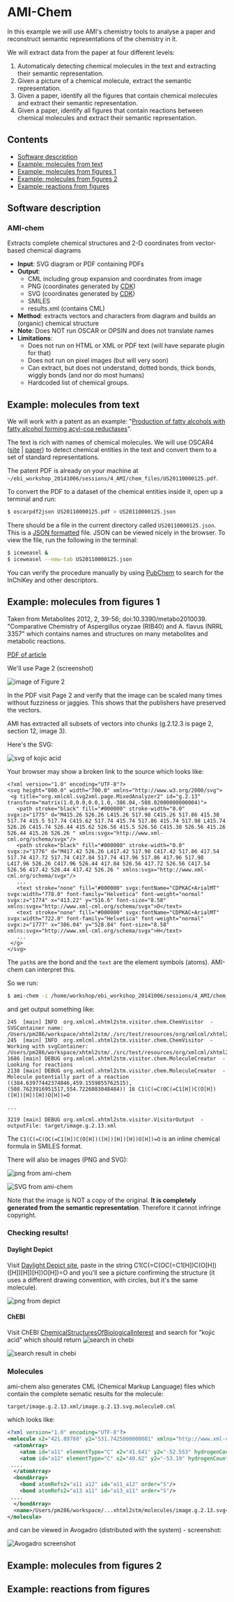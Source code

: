 # AMI-Chem

In this example we will use AMI's chemistry tools to analyse a paper and reconstruct semantic representations of the chemistry in it.

We will extract data from the paper at four different levels:

1. Automaticaly detecting chemical molecules in the text and extracting their semantic representation.
2. Given a picture of a chemical molecule, extract the semantic representation.
3. Given a paper, identify all the figures that contain chemical molecules and extract their semantic representation.
4. Given a paper, identify all figures that contain reactions between chemical molecules and extract their semantic representation.

## Contents

- [Software description](#software-description)
- [Example: molecules from text](#example-molecules-from-text)
- [Example: molecules from figures 1](#example-molecules-from-figures-1)
- [Example: molecules from figures 2](#example-molecules-from-figures-2)
- [Example: reactions from figures](#example-reactions-from-figures)

## Software description

### AMI-chem

Extracts complete chemical structures and 2-D coordinates from vector-based chemical diagrams

* **Input**: SVG diagram or PDF containing PDFs
* **Output**: 
  - CML including group expansion and coordinates from image
  - PNG (coordinates generated by [CDK](http://sourceforge.net/projects/cdk/))
  - SVG (coordinates generated by [CDK](http://sourceforge.net/projects/cdk/))
  - SMILES 
  - results.xml (contains CML)
* **Method**: extracts vectors and characters from diagram and builds an (organic) chemical structure
* **Note**: Does NOT run OSCAR or OPSIN and does not translate names
* **Limitations**:
  - Does not run on HTML or XML or PDF text (will have separate plugin for that)
  - Does not run on pixel images (but will very soon)
  - Can extract, but does not understand, dotted bonds, thick bonds, wiggly bonds (and nor do most humans)
  - Hardcoded list of chemical groups.

## Example: molecules from text

We will work with a patent as an example: "[Production of fatty alcohols with fatty alcohol forming acyl-coa reductases](http://www.google.com/patents/US20110000125)".

The text is rich with names of chemical molecules. We will use OSCAR4 ([site](https://bitbucket.org/wwmm/oscar4/wiki/Home) | [paper](http://www.ncbi.nlm.nih.gov/pmc/articles/PMC3205045/)) to detect chemical entities in the text and convert them to a set of standard representations.

The patent PDF is already on your machine at `~/ebi_workshop_20141006/sessions/4_AMI/chem_files/US20110000125.pdf`.

To convert the PDF to a dataset of the chemical entities inside it, open up a terminal and run:

```bash
$ oscarpdf2json US20110000125.pdf > US20110000125.json
```

There should be a file in the current directory called `US20110000125.json`. This is a [JSON formatted](http://en.wikipedia.org/wiki/JSON) file. JSON can be viewed nicely in the browser. To view the file, run the following in the terminal:

```bash
$ iceweasel &
$ iceweasel --new-tab US20110000125.json
```

You can verify the procedure manually by using [PubChem](https://pubchem.ncbi.nlm.nih.gov/) to search for the InChiKey and other descriptors.

## Example: molecules from figures 1

Taken from Metabolites 2012, 2, 39-56; doi:10.3390/metabo2010039. "Comparative Chemistry of Aspergillus oryzae (RIB40) and
A. flavus (NRRL 3357" which contains names and structures on many metabolites and metabolic reactions.

[PDF of article](https://raw.githubusercontent.com/ContentMine/ebi_workshop_20141006/master/sessions/4_AMI/chem_files/metabolites-02-00039.pdf) 

We'll use Page 2 (screenshot)

![image of Figure 2](https://raw.githubusercontent.com/ContentMine/ebi_workshop_20141006/master/sessions/4_AMI/chem_files/metabo2010039.png)

In the PDF visit Page 2 and verify that the image can be scaled many times without fuzziness or jaggies. This shows that the publishers have preserved the vectors.

AMI has extracted all subsets of vectors into chunks (g.2.12.3 is page 2, section 12, image 3).

Here's the SVG:

![svg of kojic acid](https://rawgithub.com/ContentMine/ebi_workshop_20141006/master/sessions/4_AMI/chem_files/image.g.2.13.svg)

Your browser may show a broken link to the source which looks like:

```
<?xml version="1.0" encoding="UTF-8"?>
<svg height="800.0" width="700.0" xmlns="http://www.w3.org/2000/svg">
 <g title="org.xmlcml.svg2xml.page.MixedAnalyzer2" id="g.2.13" transform="matrix(1.0,0.0,0.0,1.0,-386.04,-508.02000000000004)">
   <path stroke="black" fill="#000000" stroke-width="0.0" svgx:z="1775" d="M415.26 526.26 L415.26 517.98 C415.26 517.86 415.38 517.74 415.5 517.74 C415.62 517.74 415.74 517.86 415.74 517.98 L415.74 526.26 C415.74 526.44 415.62 526.56 415.5 526.56 C415.38 526.56 415.26 526.44 415.26 526.26 " xmlns:svgx="http://www.xml-cml.org/schema/svgx"/>
   <path stroke="black" fill="#000000" stroke-width="0.0" svgx:z="1776" d="M417.42 526.26 L417.42 517.98 C417.42 517.86 417.54 517.74 417.72 517.74 C417.84 517.74 417.96 517.86 417.96 517.98 L417.96 526.26 C417.96 526.44 417.84 526.56 417.72 526.56 C417.54 526.56 417.42 526.44 417.42 526.26 " xmlns:svgx="http://www.xml-cml.org/schema/svgx"/>
   ...
   <text stroke="none" fill="#000000" svgx:fontName="CDPKAC+ArialMT" svgx:width="778.0" font-family="Helvetica" font-weight="normal" svgx:z="1774" x="413.22" y="516.6" font-size="8.58" xmlns:svgx="http://www.xml-cml.org/schema/svgx">O</text>
   <text stroke="none" fill="#000000" svgx:fontName="CDPKAC+ArialMT" svgx:width="722.0" font-family="Helvetica" font-weight="normal" svgx:z="1777" x="386.04" y="528.84" font-size="8.58" xmlns:svgx="http://www.xml-cml.org/schema/svgx">H</text>
   ...
 </g>
</svg>
```
The `path`s are the bond and the `text` are the element symbols (atoms). AMI-chem can interpret this.

So we run:

```bash
$ ami-chem -i /home/workshop/ebi_workshop_20141006/sessions/4_AMI/chem_files/image.g.2.13.svg
```

and get output something like:

```
245  [main] INFO  org.xmlcml.xhtml2stm.visitor.chem.ChemVisitor  - SVGContainer name: /Users/pm286/workspace/xhtml2stm/./src/test/resources/org/xmlcml/xhtml2stm/molecules/image.g.2.13.svg
245  [main] INFO  org.xmlcml.xhtml2stm.visitor.chem.ChemVisitor  - Working with svgContainer: /Users/pm286/workspace/xhtml2stm/./src/test/resources/org/xmlcml/xhtml2stm/molecules/image.g.2.13.svg
1686 [main] DEBUG org.xmlcml.xhtml2stm.visitor.chem.MoleculeCreator  - Looking for reactions
2138 [main] DEBUG org.xmlcml.xhtml2stm.visitor.chem.MoleculeCreator  - Molecule potentially part of a reaction ((384.63977442374846,459.1559855762515),(508.7623916951517,554.7226083048484)) 16 C1(C(=C(OC(=C1[H])C(O[H])([H])[H])[H])O[H])=O

...

3219 [main] DEBUG org.xmlcml.xhtml2stm.visitor.VisitorOutput  - outputFile: target/image.g.2.13.xml

```

The `C1(C(=C(OC(=C1[H])C(O[H])([H])[H])[H])O[H])=O` is an inline chemical formula in SMILES format.

There will also be images (PNG and SVG):

![png from ami-chem](https://raw.githubusercontent.com/ContentMine/ebi_workshop_20141006/master/sessions/4_AMI/chem_files/image.g.2.13.svg.molecule0.png)

![SVG from ami-chem](https://raw.githubusercontent.com/ContentMine/ebi_workshop_20141006/master/sessions/4_AMI/chem_files/image.g.2.13.svg.molecule0.svg)

Note that the image is NOT a copy of the original. **It is completely generated from the semantic representation**. Therefore it cannot infringe copyright.

### Checking results!

#### Daylight Depict

Visit [Daylight Depict site](http://www.daylight.com/daycgi/depict), paste in the string C1(C(=C(OC(=C1[H])C(O[H])([H])[H])[H])O[H])=O and you'll see a picture confirming the structure (it uses a different drawing convention, with circles, but it's the same molecule).

![png from depict](https://raw.githubusercontent.com/ContentMine/ebi_workshop_20141006/master/sessions/4_AMI/chem_files/image.g.2.13.smiles.png)

#### ChEBI

Visit ChEBI [ChemicalStructuresOfBiologicalInterest](http://www.ebi.ac.uk/chebi/) and search for "kojic acid" which should return 
![search in chebi](https://raw.githubusercontent.com/ContentMine/ebi_workshop_20141006/master/sessions/4_AMI/chem_files/kojic.chebi.png)

![search result in chebi](https://raw.githubusercontent.com/ContentMine/ebi_workshop_20141006/master/sessions/4_AMI/chem_files/kojic.chebi.2.png)


### Molecules

ami-chem also generates CML (Chemical Markup Language) files which contain the complete sematic results for the molecule:

```
target/image.g.2.13.xml/image.g.2.13.svg.molecule0.cml 
```
which looks like:

```xml
<?xml version="1.0" encoding="UTF-8"?>
<molecule x2="421.89788" y2="531.7425000000001" xmlns="http://www.xml-cml.org/schema">
  <atomArray>
    <atom id="a11" elementType="C" x2="41.641" y2="-52.553" hydrogenCount="0"/>
    <atom id="a12" elementType="C" x2="40.62" y2="-53.19" hydrogenCount="0"/>
 ....
  </atomArray>
  <bondArray>
    <bond atomRefs2="a11 a12" id="a11_a12" order="S"/>
    <bond atomRefs2="a13 a11" id="a13_a11" order="S"/>
 ....
  </bondArray>
  <name>/Users/pm286/workspace/...xhtml2stm/molecules/image.g.2.13.svg</name>
</molecule>
```

and can be viewed in Avogadro (distributed with the system) - screenshot:

![Avogadro screenshot](https://raw.githubusercontent.com/ContentMine/ebi_workshop_20141006/master/sessions/4_AMI/chem_files/avogadro.2.13.png)


## Example: molecules from figures 2

## Example: reactions from figures

